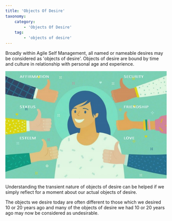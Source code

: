 ```yaml
---
title: 'Objects Of Desire'
taxonomy:
    category:
        - 'Objects Of Desire'
    tag:
        - 'objects of desire'
---
```


Broadly within Agile Self Management, all named or nameable desires may be considered as 'objects of desire'. Objects of desire are bound by time and culture in relationship with personal age and experience.

![](fullobjectsofdesre.jpg?cropResize=400,300)

Understanding the transient nature of objects of desire can be helped if we simply reflect for a moment about our actual objects of desire.

The objects we desire today are often different to those which we desired 10 or 20 years ago and many of the objects of desire we had 10 or 20 years ago may now be considered as undesirable.
